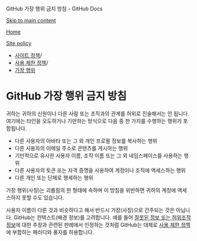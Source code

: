 GitHub 가장 행위 금지 방침 - GitHub Docs

[Skip to main content](#main-content)

[Home](/ko)

[Site policy](/ko/site-policy)

* [사이트 정책](/ko/site-policy)/
* [사용 제한 정책](/ko/site-policy/acceptable-use-policies)/
* [가장 행위](/ko/site-policy/acceptable-use-policies/github-impersonation)

GitHub 가장 행위 금지 방침
==========

귀하는 귀하의 신원이나 다른 사람 또는 조직과의 관계를 허위로 진술해서는 안 됩니다. 여기에는 타인을 오도하거나 기만하는 방식으로 다음 중 한 가지를 수행하는 행위가 포함됩니다.

* 다른 사용자의 아바타 또는 그 외 개인 프로필 정보를 복사하는 행위
* 다른 사용자의 이메일 주소로 콘텐츠를 게시하는 행위
* 기만적으로 유사한 사용자 이름, 조직 이름 또는 그 외 네임스페이스를 사용하는 행위
* 다른 사용자의 토큰 또는 자격 증명을 사용하여 계정이나 조직에 액세스하는 행위
* 다른 개인 또는 단체로 행세하는 행위

가장 행위(사칭)는 괴롭힘의 한 형태에 속하며 이 방침을 위반하면 귀하의 계정에 액세스하지 못할 수도 있습니다.

사용자 이름이 다른 것과 비슷하다고 해서 반드시 가장(사칭)으로 간주되는 것은 아닙니다. GitHub는 컨텍스트(배경 정보)를 고려합니다. 예를 들어 [잘못된 정보 또는 허위조작 정보](/ko/site-policy/acceptable-use-policies/github-misinformation-and-disinformation)에 대한 주장과 관련된 판례에서 인정하는 것처럼 GitHub는 대체로 [사용 제한 정책](/ko/site-policy/acceptable-use-policies/github-acceptable-use-policies)에 부합하는 패러디와 풍자를 허용합니다.
